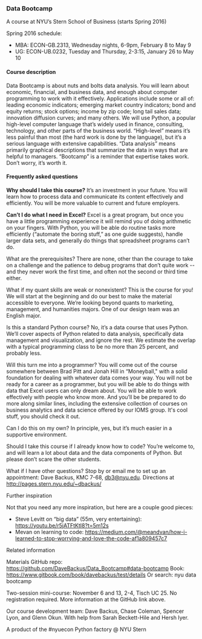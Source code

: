 ### Data Bootcamp
A course at NYU’s Stern School of Business (starts Spring 2016) 

Spring 2016 schedule: 
* MBA:  ECON-GB.2313, Wednesday nights, 6-9pm, February 8 to May 9
* UG:  ECON-UB.0232, Tuesday and Thursday, 2-3:15, January 26 to May 10 

#### Course description

Data Bootcamp is about nuts and bolts data analysis.  You will learn about economic, financial, and business data, and enough about computer programming to work with it effectively.  Applications include some or all of:  leading economic indicators; emerging market country indicators; bond and equity returns; stock options; income by zip code; long tail sales data; innovation diffusion curves; and many others.  We will use Python, a popular high-level computer language that’s widely used in finance, consulting, technology, and other parts of the business world.  “High-level” means it’s less painful than most (the hard work is done by the language), but it’s a serious language with extensive capabilities.  “Data analysis” means primarily graphical descriptions that summarize the data in ways that are helpful to managers.  “Bootcamp” is a reminder that expertise takes work.  Don’t worry, it’s worth it.  

#### Frequently asked questions 

**Why should I take this course?**  It’s an investment in your future.  You will learn how to  process data and communicate its content effectively and efficiently.  You will be more valuable to current and future employers.  

**Can’t I do what I need in Excel?**  Excel is a great program, but once you have a little programming experience it will remind you of doing arithmetic on your fingers.  With Python, you will be able do routine tasks more efficiently (“automate the boring stuff,” as one guide suggests), handle larger data sets, and generally do things that spreadsheet programs can’t do.    

What are the prerequisites?  There are none, other than the courage to take on a challenge and the patience to debug programs that don’t quite work -- and they never work the first time, and often not the second or third time either.   

What if my quant skills are weak or nonexistent?  This is the course for you!  We will start at the beginning and do our best to make the material accessible to everyone.  We’re looking beyond quants to marketing, management, and humanities majors.  One of our design team was an English major.  

Is this a standard Python course?  No, it’s a data course that uses Python.  We’ll cover aspects of Python related to data analysis, specifically data management and visualization, and ignore the rest.  We estimate the overlap with a typical programming class to be no more than 25 percent, and probably less.  

Will this turn me into a programmer?  You will come out of the course somewhere between Brad Pitt and Jonah Hill in “Moneyball," with a solid foundation for dealing with whatever data comes your way.  You will not be ready for a career as a programmer, but you will be able to do things with data that Excel users can only dream about.  You will be able to work effectively with people who know more.  And you’ll be be prepared to do more along similar lines, including the extensive collection of courses on business analytics and data science offered by our IOMS group.  It's cool stuff, you should check it out.  

Can I do this on my own?  In principle, yes, but it’s much easier in a supportive environment.  

Should I take this course if I already know how to code?  You’re welcome to, and will learn a lot about data and the data components of Python.  But please don’t scare the other students.  

What if I have other questions?  Stop by or email me to set up an appointment:  Dave Backus, KMC 7-68, db3@nyu.edu.  Directions at http://pages.stern.nyu.edu/~dbackus/ 

Further inspiration 

Not that you need any more inspiration, but here are a couple good pieces:  

* Steve Levitt on “big data” (55m, very entertaining):  https://youtu.be/r5jATFtKtI8?t=5m12s 
* Mevan on learning to code:  https://medium.com/@meandvan/how-i-learned-to-stop-worrying-and-love-the-code-af1a809457c7 

Related information 

Materials 
GitHub repo:  https://github.com/DaveBackus/Data_Bootcamp#data-bootcamp 
Book:  https://www.gitbook.com/book/davebackus/test/details 
Or search:  nyu data bootcamp 

Two-session mini-course:  November 6 and 13, 2-4, Tisch UC 25.  No registration required.   More information at the GitHub link above.  

Our course development team:  Dave Backus, Chase Coleman, Spencer Lyon, and Glenn Okun.  With help from Sarah Beckett-Hile and Hersh Iyer.  

A product of the #nyuecon Python factory @ NYU Stern 
